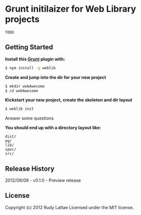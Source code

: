 # Grunt initilaizer for Web Library projects

    TODO


## Getting Started

**Install this [Grunt](https://github.com/cowboy/grunt) plugin with:**
``` bash
$ npm install -g weblib
```

**Create and jump into the dir for your new project**
``` bash
$ mkdir webAwesome
$ cd webAwesome
```

**Kickstart your new project, create the skeleton and dir layout**
``` bash
$ weblib init
```
Answer some questions

**You should end up with a directory layout like:**

    dist/
    eg/
    lib/
    spec/
    src/


## Release History

2012/09/09 - v0.1.0 - Preview release


## License
Copyright (c) 2012 Rudy Lattae Licensed under the MIT license.